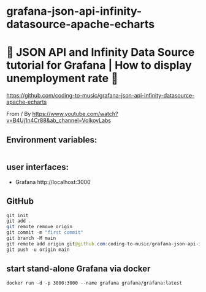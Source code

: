 # grafana-json-api-infinity-datasource-apache-echarts

# 🚀 JSON API and Infinity Data Source tutorial for Grafana | How to display unemployment rate 🚀

https://github.com/coding-to-music/grafana-json-api-infinity-datasource-apache-echarts

From / By https://www.youtube.com/watch?v=B4Uj1n4Cr88&ab_channel=VolkovLabs

## Environment variables:

```java

```

## user interfaces:

- Grafana http://localhost:3000

## GitHub

```java
git init
git add .
git remote remove origin
git commit -m "first commit"
git branch -M main
git remote add origin git@github.com:coding-to-music/grafana-json-api-infinity-datasource-apache-echarts.git
git push -u origin main
```

## start stand-alone Grafana via docker

```
docker run -d -p 3000:3000 --name grafana grafana/grafana:latest
```

##


